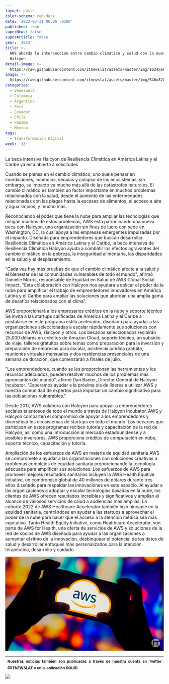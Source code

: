 ```yaml
---
layout: posts
color-schema: red-dark
date: '2023-03-31 06:06 -0500'
published: true
superNews: false
superArticle: false
year: '2023'
title: >-
  AWS aborda la intersección entre cambio climático y salud con la nueva beca
  Halcyon
detail-image: >-
  https://raw.githubusercontent.com/itnewslat/assets/master/img/1024x680/AWS-phone-g.jpg
image: >-
  https://raw.githubusercontent.com/itnewslat/assets/master/img/540x320/AWS-phone-p.jpg
categories:
  - Venezuela
  - Colombia
  - Argentina
  - Perú
  - Ecuador
  - Chile
  - Panama
  - Mexico
tags:
  - Transformación Digital
week: '13'
---
```

La beca intensiva Halcyon de Resiliencia Climática en América Latina y el Caribe ya está abierta a solicitudes
 
Cuando se piensa en el cambio climático, uno suele pensar en inundaciones, incendios, sequías y colapso de los ecosistemas, sin embargo, su impacto va mucho más allá de las catástrofes naturales. El cambio climático es también un factor importante en muchos problemas relacionados con la salud, desde el aumento de las enfermedades relacionadas con las plagas hasta la escasez de alimentos, el acceso a aire y agua limpios, y mucho más.
 
Reconociendo el poder que tiene la nube para ampliar las tecnologías que mitigan muchos de estos problemas, AWS está patrocinando una nueva beca con Halcyon, una organización sin fines de lucro con sede en Washington, DC, la cual apoya a las empresas emergentes impulsadas por el impacto. Diseñada para emprendedores que buscan desarrollar Resiliencia Climática en América Latina y el Caribe, la beca intensiva de Resiliencia Climática Halcyon ayuda a combatir los efectos agravantes del cambio climático en la pobreza, la inseguridad alimentaria, las disparidades en la salud y el desplazamiento.
 
“Cada vez hay más pruebas de que el cambio climático afecta a la salud y el bienestar de las comunidades vulnerables de todo el mundo", afirmó Danielle Morris, responsable de Equidad en Salud de AWS Global Social Impact. "Esta colaboración con Halcyon nos ayudará a aplicar el poder de la nube para amplificar el trabajo de emprendedores innovadores en América Latina y el Caribe para ampliar las soluciones que abordan una amplia gama de desafíos relacionados con el clima".
 
AWS proporcionará a los empresarios créditos en la nube y soporte técnico
Se invita a las startups calificadas de América Latina y el Caribe a postularse en este programa estilo acelerador, diseñado para ayudar a las organizaciones seleccionadas a escalar rápidamente sus soluciones con recursos de AWS, Halcyon y otros. Los becarios seleccionados recibirán 25,000 dólares en créditos de Amazon Cloud, soporte técnico, un subsidio de viaje, talleres gratuitos sobre temas como preparación para la inversión y preparación de empresas para escalar, asistencia jurídica gratuita, reuniones virtuales mensuales y dos residencias presenciales de una semana de duración, que comenzarán a finales de julio.
 
"Los emprendedores, cuando se les proporcionan las herramientas y los recursos adecuados, pueden resolver muchos de los problemas más apremiantes del mundo", afirmó Dan Barker, Director General de Halcyon Incubator. "Esperamos ayudar a la próxima ola de líderes a utilizar AWS y nuestra comunidad de expertos para impulsar un cambio significativo para las poblaciones vulnerables."
 
Desde 2017, AWS colabora con Halcyon para apoyar a emprendedores sociales talentosos de todo el mundo a través de Halcyon Incubator. AWS y Halcyon comparten el compromiso de apoyar a los emprendedores y diversificar los ecosistemas de startups en todo el mundo. Los becarios que participan en estos programas reciben tutoría y capacitación de la red de Halcyon, así como una introducción al mercado estadounidense y a posibles inversores. AWS proporciona créditos de computación en nube, soporte técnico, capacitación y tutoría.
 
Ampliación de los esfuerzos de AWS en materia de equidad sanitaria
AWS se compromete a ayudar a las organizaciones con soluciones creativas a problemas complejos de equidad sanitaria proporcionando la tecnología adecuada para amplificar sus soluciones. Los esfuerzos de AWS para promover mejores resultados sanitarios incluyen la AWS Health Equitive Initiative, un compromiso global de 40 millones de dólares durante tres años diseñado para respaldar las innovaciones en este espacio. Al ayudar a las organizaciones a adoptar y escalar tecnologías basadas en la nube, los clientes de AWS ofrecen resultados increíbles y significativos y amplían el alcance de valiosos servicios de salud a audiencias más amplias. La cohorte 2022 de AWS Healthcare Accelerator también hizo hincapié en la equidad sanitaria, centrándose en ayudar a las startups a aprovechar el poder de la nube para hacer que el acceso a la atención médica sea más equitativo. Tanto Health Equity Initiative, como Healthcare Accelerator, son parte de AWS for Health, una oferta de servicios de AWS y soluciones de la red de socios de AWS diseñada para ayudar a las organizaciones a aumentar el ritmo de la innovación, desbloquear el potencial de los datos de salud y desarrollar enfoques más personalizados para la atención terapéutica, desarrollo y cuidado.

![](https://raw.githubusercontent.com/itnewslat/assets/master/img/540x320/AWS-phone-p.jpg)

<table style="height: 42px;" width="569">
<tbody>
<tr>
<td style="text-align: justify;"><sub><strong>Nuestras noticias también son publicadas a través de nuestra cuenta en Twitter <a href="https://twitter.com/itnewslat?lang=es">@ITNEWSLAT</a> y en la aplicación <a href="https://squidapp.co/en/">SQUID</a></strong></sub></td>
</tr>
</tbody>
</table>
<img src="https://tracker.metricool.com/c3po.jpg?hash=56f88a41e39ab42c063cc51676587a04"/>
